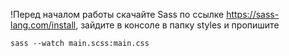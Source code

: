 !Перед началом работы скачайте Sass по ссылке https://sass-lang.com/install, зайдите в консоле в папку styles и пропишите
```
sass --watch main.scss:main.css
``` 